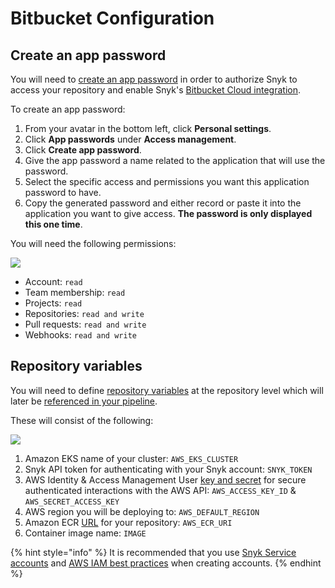 # Bitbucket Configuration

## Create an app password

You will need to [create an app password](https://support.atlassian.com/bitbucket-cloud/docs/app-passwords/) in order to authorize Snyk to access your repository and enable Snyk's [Bitbucket Cloud integration](https://support.snyk.io/hc/en-us/articles/360004032097-Bitbucket-Cloud-integration).

To create an app password:

1. From your avatar in the bottom left, click **Personal settings**.
2. Click **App passwords** under **Access management**.
3. Click **Create app password**.
4. Give the app password a name related to the application that will use the password.
5. Select the specific access and permissions you want this application password to have.
6. Copy the generated password and either record or paste it into the application you want to give access. **The password is only displayed this one time**.

You will need the following permissions:

![](https://partner-workshop-assets.s3.us-east-2.amazonaws.com/bitbucket-api-token.png)

* Account: `read`
* Team membership: `read`
* Projects: `read`
* Repositories: `read and write`
* Pull requests: `read and write`
* Webhooks: `read and write`

## Repository variables

You will need to define [repository variables](https://support.atlassian.com/bitbucket-cloud/docs/variables-in-pipelines/#Repository-variables) at the repository level which will later be [referenced in your pipeline](https://support.atlassian.com/bitbucket-cloud/docs/variables-in-pipelines/).

These will consist of the following:

![](https://partner-workshop-assets.s3.us-east-2.amazonaws.com/bitubucket-repo-vars.png)

1. Amazon EKS name of your cluster: `AWS_EKS_CLUSTER`
2. Snyk API token for authenticating with your Snyk account: `SNYK_TOKEN`
3. AWS Identity & Access Management User [key and secret](https://docs.aws.amazon.com/IAM/latest/UserGuide/id\_credentials\_access-keys.html) for secure authenticated interactions with the AWS API: `AWS_ACCESS_KEY_ID` & `AWS_SECRET_ACCESS_KEY`
4. AWS region you will be deploying to: `AWS_DEFAULT_REGION`
5. Amazon ECR [URL](https://docs.aws.amazon.com/AmazonECR/latest/userguide/Registries.html) for your repository: `AWS_ECR_URI`
6. Container image name: `IMAGE`

{% hint style="info" %}
It is recommended that you use [Snyk Service accounts](https://support.snyk.io/hc/en-us/articles/360004037597-Service-accounts) and [AWS IAM best practices](https://docs.aws.amazon.com/IAM/latest/UserGuide/best-practices.html) when creating accounts.
{% endhint %}
